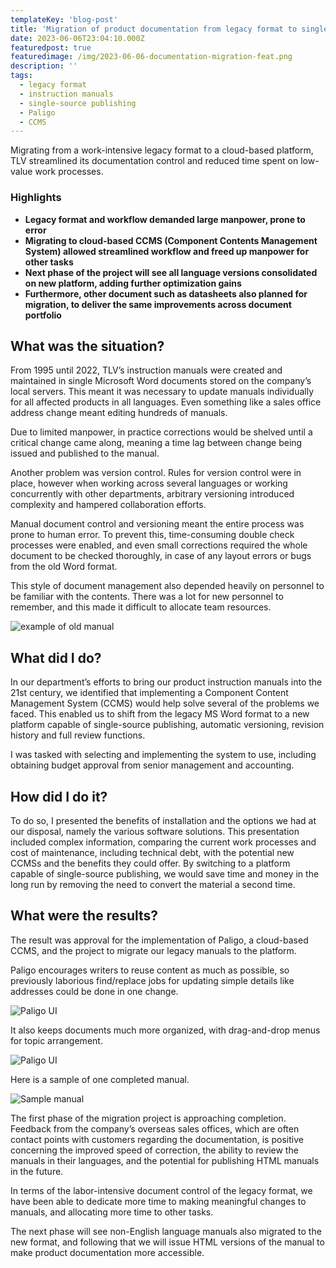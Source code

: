 ```yaml
---
templateKey: 'blog-post'
title: 'Migration of product documentation from legacy format to single-source publishing platform'
date: 2023-06-06T23:04:10.000Z
featuredpost: true
featuredimage: /img/2023-06-06-documentation-migration-feat.png
description: ''
tags:
  - legacy format
  - instruction manuals
  - single-source publishing
  - Paligo
  - CCMS
---
```


Migrating from a work-intensive legacy format to a cloud-based platform, TLV streamlined its documentation control and reduced time spent on low-value work processes.

### Highlights

- **Legacy format and workflow demanded large manpower, prone to error**
- **Migrating to cloud-based CCMS (Component Contents Management System) allowed streamlined workflow and freed up manpower for other tasks**
- **Next phase of the project will see all language versions consolidated on new platform, adding further optimization gains**
- **Furthermore, other document such as datasheets also planned for migration, to deliver the same improvements across document portfolio**


## What was the situation?

From 1995 until 2022, TLV’s instruction manuals were created and maintained in single Microsoft Word documents stored on the company’s local servers.
This meant it was necessary to update manuals individually for all affected products in all languages.
Even something like a sales office address change meant editing hundreds of manuals.

Due to limited manpower, in practice corrections would be shelved until a critical change came along, meaning a time lag between change being issued and published to the manual. 

Another problem was version control. Rules for version control were in place, however when working across several languages or working concurrently with other departments, arbitrary versioning introduced complexity and hampered collaboration efforts.

Manual document control and versioning meant the entire process was prone to human error. To prevent this, time-consuming double check processes were enabled, and even small corrections required the whole document to be checked thoroughly, in case of any layout errors or bugs from the old Word format.

This style of document management also depended heavily on personnel to be familiar with the contents. There was a lot for new personnel to remember, and this made it difficult to allocate team resources.

![example of old manual](/img/2023-06-06-documentation-migration-01.png)

## What did I do?

In our department’s efforts to bring our product instruction manuals into the 21st century, we identified that implementing a Component Content Management System (CCMS) would help solve several of the problems we faced. 
This enabled us to shift from the legacy MS Word format to a new platform capable of single-source publishing, automatic versioning, revision history and full review functions.

I was tasked with selecting and implementing the system to use, including obtaining budget approval from senior management and accounting.

## How did I do it?

To do so, I presented the benefits of installation and the options we had at our disposal, namely the various software solutions. This presentation included complex information, comparing the current work processes and cost of maintenance, including technical debt, with the potential new CCMSs and the benefits they could offer. 
By switching to a platform capable of single-source publishing, we would save time and money in the long run by removing the need to convert the material a second time.

## What were the results?

The result was approval for the implementation of Paligo, a cloud-based CCMS, and the project to migrate our legacy manuals to the platform. 

Paligo encourages writers to reuse content as much as possible, so previously laborious find/replace jobs for updating simple details like addresses could be done in one change.

![Paligo UI](/img/2023-06-06-documentation-migration-03.png)

It also keeps documents much more organized, with drag-and-drop menus for topic arrangement.

![Paligo UI](/img/2023-06-06-documentation-migration-02.png)

Here is a sample of one completed manual.

![Sample manual](/img/2023-06-06-documentation-migration-04.png)

The first phase of the migration project is approaching completion. Feedback from the company’s overseas sales offices, which are often contact points with customers regarding the documentation, is  positive concerning the improved speed of correction, the ability to review the manuals in their languages, and the potential for publishing HTML manuals in the future.

In terms of the labor-intensive document control of the legacy format, we have been able to dedicate more time to making meaningful changes to manuals, and allocating more time to other tasks.

The next phase will see non-English language manuals also migrated to the new format, and following that we will issue HTML versions of the manual to make product documentation more accessible.